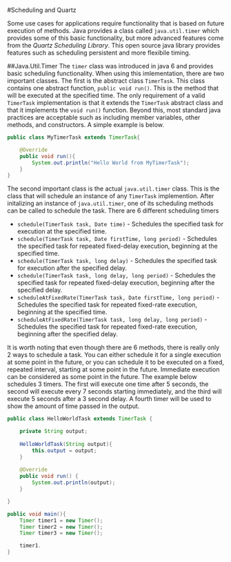 #Scheduling and Quartz

Some use cases for applications require functionality that is based on future execution of methods. Java provides a class called `java.util.timer` which provides some of this basic functionality, but more advanced features come from the *Quartz Scheduling Library*. This open source java library provides features such as scheduling persistent and more flexibile timing.

##Java.Util.Timer
The `timer` class was introduced in java 6 and provides basic scheduling functionality. When using this imlementation, there are two important classes. The first is the abstract class `TimerTask`. This class contains one abstract function, `public void run()`. This is the method that will be executed at the specified time. The only requirement of a valid `TimerTask` implementation is that it extends the `TimerTask` abstract class and that it implements the `void run()` function. Beyond this, most standard java practices are acceptable such as including member variables, other methods, and constructors. A simple example is below.

```java
public class MyTimerTask extends TimerTask{

    @Override 
    public void run(){
        System.out.println("Hello World from MyTimerTask");
    }
} 
```

The second important class is the actual `java.util.timer` class. This is the class that will schedule an instance of any `TimerTask` implemention. After initalizing an instance of `java.util.timer`, one of its scheduling methods can be called to schedule the task. There are 6 different scheduling timers

* `schedule(TimerTask task, Date time)` - Schedules the specified task for execution at the specified time.
* `schedule(TimerTask task, Date firstTime, long period)` - Schedules the specified task for repeated fixed-delay execution, beginning at the specified time.
* `schedule(TimerTask task, long delay)` - Schedules the specified task for execution after the specified delay.
* `schedule(TimerTask task, long delay, long period)` - Schedules the specified task for repeated fixed-delay execution, beginning after the specified delay.
* `scheduleAtFixedRate(TimerTask task, Date firstTime, long period)` - Schedules the specified task for repeated fixed-rate execution, beginning at the specified time.
* `scheduleAtFixedRate(TimerTask task, long delay, long period)` - Schedules the specified task for repeated fixed-rate execution, beginning after the specified delay.

It is worth noting that even though there are 6 methods, there is really only 2 ways to schedule a task. You can either schedule it for a single execution at some point in the future, or you can schedule it to be executed on a fixed, repeated interval, starting at some point in the future. Immediate execution can be considered as some point in the future. The example below schedules 3 timers. The first will execute one time after 5 seconds, the second will execute every 7 seconds starting immediately, and the third will execute 5 seconds after a 3 second delay. A fourth timer will be used to show the amount of time passed in the output.

```java
public class HelloWorldTask extends TimerTask {

    private String output;
    
    HelloWorldTask(String output){
        this.output = output;
    }
    
    @Override
    public void run() {
        System.out.println(output);
    }

}
```

```java
public void main(){
    Timer timer1 = new Timer();
    Timer timer2 = new Timer();
    Timer timer3 = new Timer();

    timer1.
}
``` 
